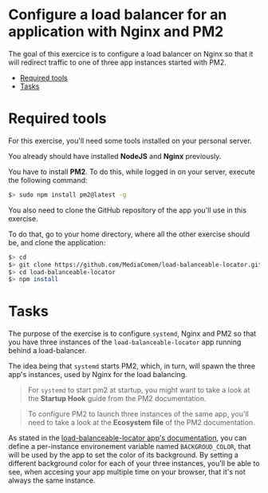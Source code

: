 # Configure a load balancer for an application with Nginx and PM2

The goal of this exercice is to configure a load balancer on Nginx so that it will
redirect traffic to one of three app instances started with PM2.

<!-- START doctoc generated TOC please keep comment here to allow auto update -->
<!-- DON'T EDIT THIS SECTION, INSTEAD RE-RUN doctoc TO UPDATE -->


- [Required tools](#required-tools)
- [Tasks](#tasks)

<!-- END doctoc generated TOC please keep comment here to allow auto update -->

# Required tools

For this exercise, you'll need some tools installed on your personal server.

You already should have installed **NodeJS** and **Nginx** previously.

You have to install **PM2**. To do this, while logged in on your server, execute the following command:

```bash
$> sudo npm install pm2@latest -g
```
You also need to clone the GitHub repository of the app you'll use in this exercise.

To do that, go to your home directory, where all the other exercise should be, and clone the application:

```bash
$> cd
$> git clone https://github.com/MediaComem/load-balanceable-locator.git
$> cd load-balanceable-locator
$> npm install
```

# Tasks

The purpose of the exercise is to configure `systemd`, Nginx and PM2 so that you have three instances of the `load-balanceable-locator` app running behind a load-balancer.

The idea being that `systemd` starts PM2, which, in turn, will spawn the three app's instances, used by Nginx for the load balancing.

> For `systemd` to start pm2 at startup, you might want to take a look at the **Startup Hook** guide from the PM2 documentation.

> To configure PM2 to launch three instances of the same app, you'll need to take a look at the **Ecosystem file** of the PM2 documentation.

As stated in the [load-balanceable-locator app's documentation](https://github.com/MediaComem/load-balanceable-locator#configuration), you can define a per-instance environement variable named `BACKGROUD_COLOR`, that will be used by the app to set the color of its background. By setting a different background color for each of your three instances, you'll be able to see, when accesing your app multiple time on your browser, that it's not always the same instance.
